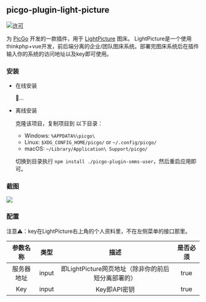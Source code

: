 ## picgo-plugin-light-picture

<!-- [![下载](https://img.shields.io/npm/dm/picgo-plugin-smms-user.svg?color=brightgreen)](https://npmcharts.com/compare/picgo-plugin-light-picture?minimal=true)
[![版本](https://img.shields.io/npm/v/picgo-plugin-smms-user.svg?color=brightgreen)](https://www.npmjs.com/package/picgo-plugin-light-picture) -->
[![许可](https://img.shields.io/badge/license-mit-brightgreen.svg)](https://github.com/xlzy520/picgo-plugin-smms-user/blob/master/License)


为 [PicGo](https://github.com/Molunerfinn/PicGo) 开发的一款插件，用于 [LightPicture](https://github.com/osuuu/LightPicture) 图床。
LightPicture是一个使用thinkphp+vue开发，前后端分离的企业/团队图床系统。部署完图床系统后在插件输入你的系统的访问地址以及key即可使用。

### 安装

- 在线安装

    👷...
    <!-- 打开 [PicGo](https://github.com/Molunerfinn/PicGo) 详细窗口，选择**插件设置**，搜索**light-picture**安装，然后重启应用即可。 -->

- 离线安装

    克隆该项目，复制项目到 以下目录：
    - Windows: `%APPDATA%\picgo\`
    - Linux: `$XDG_CONFIG_HOME/picgo/` or `~/.config/picgo/`
    - macOS: `~/Library/Application\ Support/picgo/`

    切换到目录执行 `npm install ./picgo-plugin-smms-user`，然后重启应用即可。

### 截图

![](https://sslbackend.deercloud.site:450/LightPicture/2022/10/d979ef86c966701d.png)

### 配置

注意⚠️：key在LightPicture右上角的个人资料里，不在左侧菜单的接口那里。

|参数名称|类型|描述|是否必须|
|:--:|:--:|:--:|:--:|
|服务器地址|input|即LightPicture网页地址（除非你的前后短分离部署的）|true|
|Key|input|Key即API密钥|true|
